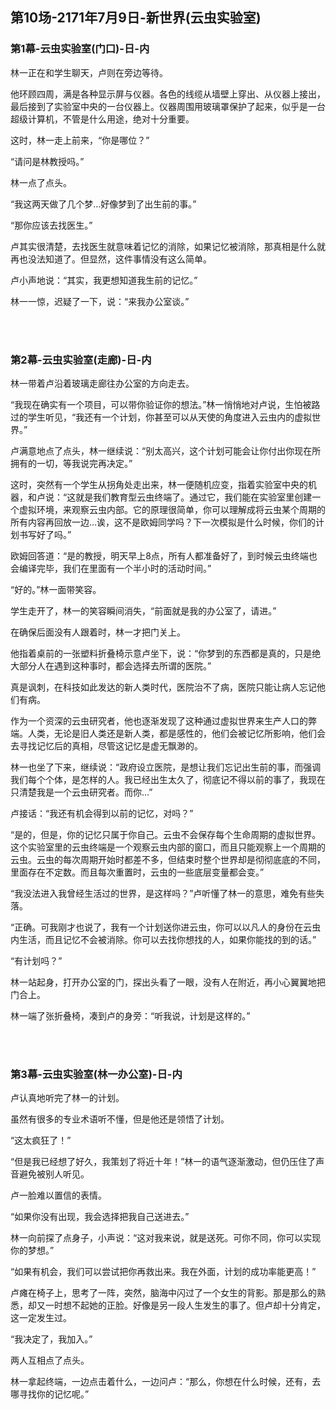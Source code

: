 ## 第10场-2171年7月9日-新世界(云虫实验室)

### 第1幕-云虫实验室(门口)-日-内

林一正在和学生聊天，卢则在旁边等待。

他环顾四周，满是各种显示屏与仪器。各色的线缆从墙壁上穿出、从仪器上接出，最后接到了实验室中央的一台仪器上。仪器周围用玻璃罩保护了起来，似乎是一台超级计算机，不管是什么用途，绝对十分重要。

这时，林一走上前来，“你是哪位？”

“请问是林教授吗。”

林一点了点头。

“我这两天做了几个梦…好像梦到了出生前的事。”

“那你应该去找医生。”

卢其实很清楚，去找医生就意味着记忆的消除，如果记忆被消除，那真相是什么就再也没法知道了。但显然，这件事情没有这么简单。

卢小声地说：“其实，我更想知道我生前的记忆。”

林一一惊，迟疑了一下，说：“来我办公室谈。”

<br><br>

### 第2幕-云虫实验室(走廊)-日-内

林一带着卢沿着玻璃走廊往办公室的方向走去。

“我现在确实有一个项目，可以带你验证你的想法。”林一悄悄地对卢说，生怕被路过的学生听见，“我还有一个计划，你甚至可以从天使的角度进入云虫内的虚拟世界。”

卢满意地点了点头，林一继续说：“别太高兴，这个计划可能会让你付出你现在所拥有的一切，等我说完再决定。”

这时，突然有一个学生从拐角处走出来，林一便随机应变，指着实验室中央的机器，和卢说：“这就是我们教育型云虫终端了。通过它，我们能在实验室里创建一个虚拟环境，来观察云虫内部。它的原理很简单，你可以理解成将云虫某个周期的所有内容再回放一边…诶，这不是欧姆同学吗？下一次模拟是什么时候，你们的计划书写好了吗。”

欧姆回答道：“是的教授，明天早上8点，所有人都准备好了，到时候云虫终端也会编译完毕，我们在里面有一个半小时的活动时间。”

“好的。”林一面带笑容。

学生走开了，林一的笑容瞬间消失，“前面就是我的办公室了，请进。”

在确保后面没有人跟着时，林一才把门关上。

他指着桌前的一张塑料折叠椅示意卢坐下，说：“你梦到的东西都是真的，只是绝大部分人在遇到这种事时，都会选择去所谓的医院。”

真是讽刺，在科技如此发达的新人类时代，医院治不了病，医院只能让病人忘记他们有病。

作为一个资深的云虫研究者，他也逐渐发现了这种通过虚拟世界来生产人口的弊端。人类，无论是旧人类还是新人类，都是感性的，他们会被记忆所影响，他们会去寻找记忆后的真相，尽管这记忆是虚无飘渺的。

林一也坐了下来，继续说：“政府设立医院，是想让我们忘记出生前的事，而强调我们每个个体，是怎样的人。我已经出生太久了，彻底记不得以前的事了，我现在只清楚我是一个云虫研究者。而你…”

卢接话：“我还有机会得到以前的记忆，对吗？”

“是的，但是，你的记忆只属于你自己。云虫不会保存每个生命周期的虚拟世界。这个实验室里的云虫终端是一个观察云虫内部的窗口，而且只能观察上一个周期的云虫。云虫的每次周期开始时都差不多，但结束时整个世界却是彻彻底底的不同，里面存在不定数。而且每次重置时，云虫的一些底层变量都会变。”

“我没法进入我曾经生活过的世界，是这样吗？”卢听懂了林一的意思，难免有些失落。

“正确。可我刚才也说了，我有一个计划送你进云虫，你可以以凡人的身份在云虫内生活，而且记忆不会被消除。你可以去找你想找的人，如果你能找的到的话。”

“有计划吗？”

林一站起身，打开办公室的门，探出头看了一眼，没有人在附近，再小心翼翼地把门合上。

林一端了张折叠椅，凑到卢的身旁：“听我说，计划是这样的。”

<br><br>

### 第3幕-云虫实验室(林一办公室)-日-内

卢认真地听完了林一的计划。

虽然有很多的专业术语听不懂，但是他还是领悟了计划。

“这太疯狂了！”

“但是我已经想了好久，我策划了将近十年！”林一的语气逐渐激动，但仍压住了声音避免被别人听见。

卢一脸难以置信的表情。

“如果你没有出现，我会选择把我自己送进去。”

林一向前探了点身子，小声说：“这对我来说，就是送死。可你不同，你可以实现你的梦想。”

“如果有机会，我们可以尝试把你再救出来。我在外面，计划的成功率能更高！”

卢瘫在椅子上，思考了一阵，突然，脑海中闪过了一个女生的背影。那是那么的熟悉，却又一时想不起她的正脸。好像是另一段人生发生的事了。但卢却十分肯定，这一定发生过。

“我决定了，我加入。”

两人互相点了点头。

林一拿起终端，一边点击着什么，一边问卢：“那么，你想在什么时候，还有，去哪寻找你的记忆呢。”
